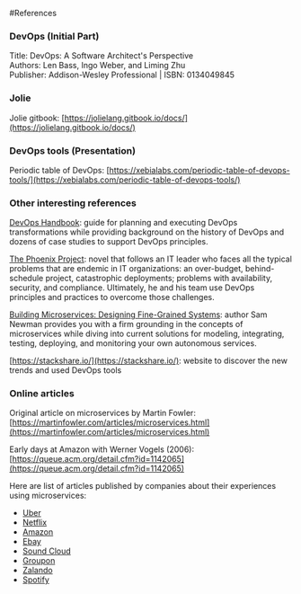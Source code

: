 #References

### DevOps (Initial Part)

Title: DevOps: A Software Architect's Perspective <br/>
Authors: Len Bass, Ingo Weber, and Liming Zhu <br/>
Publisher: Addison-Wesley Professional | ISBN: 0134049845

### Jolie

Jolie gitbook: [https://jolielang.gitbook.io/docs/](https://jolielang.gitbook.io/docs/)

### DevOps tools (Presentation)

Periodic table of DevOps: [https://xebialabs.com/periodic-table-of-devops-tools/](https://xebialabs.com/periodic-table-of-devops-tools/)

### Other interesting references

[DevOps Handbook](https://itrevolution.com/book/the-devops-handbook/): guide
for planning and executing DevOps transformations while providing background on
the history of DevOps and dozens of case studies to support DevOps principles.

[The Phoenix Project](https://itrevolution.com/book/the-phoenix-project/): novel
that follows an IT leader who faces all the typical problems that are endemic in
IT organizations: an over-budget, behind-schedule project, catastrophic
deployments; problems with availability, security, and compliance. Ultimately,
he and his team use DevOps principles and practices to overcome those
challenges.

[Building Microservices: Designing Fine-Grained Systems](http://shop.oreilly.com/product/0636920033158.do):
author Sam Newman provides you with a firm grounding in the concepts of
microservices while diving into current solutions for modeling, integrating,
testing, deploying, and monitoring your own autonomous services. 

[https://stackshare.io/](https://stackshare.io/): website to discover the new
trends and used DevOps tools


### Online articles

Original article on microservices by Martin Fowler:
[https://martinfowler.com/articles/microservices.html](https://martinfowler.com/articles/microservices.html)

Early days at Amazon with Werner Vogels (2006): 
[https://queue.acm.org/detail.cfm?id=1142065](https://queue.acm.org/detail.cfm?id=1142065)

Here are list of articles published by companies about their experiences
using microservices:
* [Uber](https://eng.uber.com/soa/)
* [Netflix](https://medium.com/netflix-techblog)
* [Amazon](http://highscalability.com/amazon-architecture)
* [Ebay](http://www.addsimplicity.com/downloads/eBaySDForum2006-11-29.pdf)
* [Sound Cloud](https://developers.soundcloud.com/blog/building-products-at-soundcloud-part-2-breaking-the-monolith)
* [Groupon](https://engineering.groupon.com/2013/misc/i-tier-dismantling-the-monoliths/)
* [Zalando](https://www.infoq.com/news/2016/02/Monolith-Microservices-Zalando)
* [Spotify](https://apiumhub.com/tech-blog-barcelona/microservices-architecture-implementation/)





